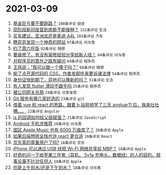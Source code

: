 # 2021-03-09

1. [基金巨亏要不要跑路？](https://www.v2ex.com/t/759849) `180条评论` `投资`
1. [现阶段新冠疫苗到底能不能接种？](https://www.v2ex.com/t/759870) `152条评论` `生活`
1. [买车建议，亚洲龙还是奥迪 A4L](https://www.v2ex.com/t/759837) `103条评论` `汽车`
1. [瞎逛逛发现一个神奇的网站](https://www.v2ex.com/t/759809) `97条评论` `问与答`
1. [约了周六吃饭](https://www.v2ex.com/t/759806) `92条评论` `随想`
1. [要装修了，有没有装修经验分享给新人哇！](https://www.v2ex.com/t/759859) `84条评论` `问与答`
1. [对程序员的晋升之路有疑问](https://www.v2ex.com/t/759815) `69条评论` `程序员`
1. [王伟说：“我可以做一个傻子吗？”](https://www.v2ex.com/t/759805) `68条评论` `随想`
1. [偷了点开源代码的 CSS，作者发邮件来要诉诸法律](https://www.v2ex.com/t/759932) `54条评论` `程序员`
1. [身份证快到期了，异地可以换新的吗？](https://www.v2ex.com/t/759929) `31条评论` `生活`
1. [有人发现 flutter 滑动不跟手吗](https://www.v2ex.com/t/759885) `25条评论` `程序员`
1. [被公司网关杀熟](https://www.v2ex.com/t/759819) `24条评论` `分享发现`
1. [Git 服务有哪几家好选的](https://www.v2ex.com/t/759966) `23条评论` `git`
1. [借着 vue 和 react 的思路，跟着 b 站视频学了三天 angluar11 后，我来吐吐槽。。。](https://www.v2ex.com/t/759986) `22条评论` `Angular`
1. [js 的回调如何给父级赋值？](https://www.v2ex.com/t/760049) `21条评论` `JavaScript`
1. [Android 手机求推荐](https://www.v2ex.com/t/760017) `20条评论` `问与答`
1. [国区 Apple Music 也有 6000 万曲库了？](https://www.v2ex.com/t/759846) `20条评论` `Apple`
1. [如果后端想转全栈也许 react 更合适](https://www.v2ex.com/t/759876) `19条评论` `React`
1. [京东真的尊重用户了吗?](https://www.v2ex.com/t/760055) `18条评论` `京东`
1. [iPhone 可以通过 USB 线把 Wi-Fi 网络共享给 MBP？](https://www.v2ex.com/t/760016) `18条评论` `Apple`
1. [好奇的问一下收苹果三件套（耳机， 5v1a 充电头，数据线）的人的目的。就事论事不针对任何人](https://www.v2ex.com/t/759975) `18条评论` `Apple`
1. [你是上午划水/还是下午划水？](https://www.v2ex.com/t/759971) `18条评论` `问与答`
